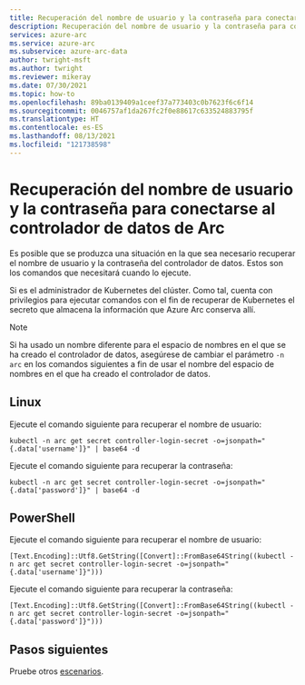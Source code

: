 ```yaml
---
title: Recuperación del nombre de usuario y la contraseña para conectarse al controlador de datos de Arc
description: Recuperación del nombre de usuario y la contraseña para conectarse al controlador de datos de Arc
services: azure-arc
ms.service: azure-arc
ms.subservice: azure-arc-data
author: twright-msft
ms.author: twright
ms.reviewer: mikeray
ms.date: 07/30/2021
ms.topic: how-to
ms.openlocfilehash: 89ba0139409a1ceef37a773403c0b7623f6c6f14
ms.sourcegitcommit: 0046757af1da267fc2f0e88617c633524883795f
ms.translationtype: HT
ms.contentlocale: es-ES
ms.lasthandoff: 08/13/2021
ms.locfileid: "121738598"
---
```

# <a name="retrieve-the-user-name-and-password-to-connect-to-the-arc-data-controller"></a>Recuperación del nombre de usuario y la contraseña para conectarse al controlador de datos de Arc

Es posible que se produzca una situación en la que sea necesario recuperar el nombre de usuario y la contraseña del controlador de datos. Estos son los comandos que necesitará cuando lo ejecute. 

Si es el administrador de Kubernetes del clúster. Como tal, cuenta con privilegios para ejecutar comandos con el fin de recuperar de Kubernetes el secreto que almacena la información que Azure Arc conserva allí.

> [!NOTE]
>  Si ha usado un nombre diferente para el espacio de nombres en el que se ha creado el controlador de datos, asegúrese de cambiar el parámetro `-n arc` en los comandos siguientes a fin de usar el nombre del espacio de nombres en el que ha creado el controlador de datos.


## <a name="linux"></a>Linux

Ejecute el comando siguiente para recuperar el nombre de usuario:

```console
kubectl -n arc get secret controller-login-secret -o=jsonpath="{.data['username']}" | base64 -d
```

Ejecute el comando siguiente para recuperar la contraseña:

```console
kubectl -n arc get secret controller-login-secret -o=jsonpath="{.data['password']}" | base64 -d
```

## <a name="powershell"></a>PowerShell

Ejecute el comando siguiente para recuperar el nombre de usuario:

```console
[Text.Encoding]::Utf8.GetString([Convert]::FromBase64String((kubectl -n arc get secret controller-login-secret -o=jsonpath="{.data['username']}")))
```

Ejecute el comando siguiente para recuperar la contraseña:

```console
[Text.Encoding]::Utf8.GetString([Convert]::FromBase64String((kubectl -n arc get secret controller-login-secret -o=jsonpath="{.data['password']}")))
```

## <a name="next-steps"></a>Pasos siguientes

Pruebe otros [escenarios](https://github.com/MicrosoftDocs/azure-docs/blob/master/articles/active-directory-domain-services/scenarios.md).
